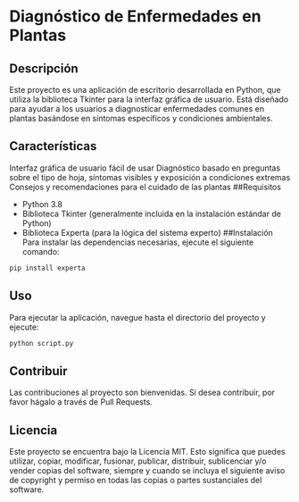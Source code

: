 # Diagnóstico de Enfermedades en Plantas

## Descripción
Este proyecto es una aplicación de escritorio desarrollada en Python, que utiliza la biblioteca Tkinter para la interfaz gráfica de usuario. Está diseñado para ayudar a los usuarios a diagnosticar enfermedades comunes en plantas basándose en síntomas específicos y condiciones ambientales.

## Características
Interfaz gráfica de usuario fácil de usar
Diagnóstico basado en preguntas sobre el tipo de hoja, síntomas visibles y exposición a condiciones extremas
Consejos y recomendaciones para el cuidado de las plantas
##Requisitos

- Python 3.8
- Biblioteca Tkinter (generalmente incluida en la instalación estándar de Python)
- Biblioteca Experta (para la lógica del sistema experto)
  ##Instalación
  Para instalar las dependencias necesarias, ejecute el siguiente comando:

```python
pip install experta
```

## Uso
Para ejecutar la aplicación, navegue hasta el directorio del proyecto y ejecute:

```python
python script.py
```

## Contribuir
Las contribuciones al proyecto son bienvenidas. Si desea contribuir, por favor hágalo a través de Pull Requests.

## Licencia
Este proyecto se encuentra bajo la Licencia MIT. Esto significa que puedes utilizar, copiar, modificar, fusionar, publicar, distribuir, sublicenciar y/o vender copias del software, siempre y cuando se incluya el siguiente aviso de copyright y permiso en todas las copias o partes sustanciales del software.
